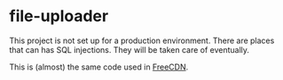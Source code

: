 # file-uploader
This project is not set up for a production environment. There are places that can has SQL injections. They will be taken care of eventually.


This is (almost) the same code used in [FreeCDN](https://github.com/standard-software-systems/freecdn). 
